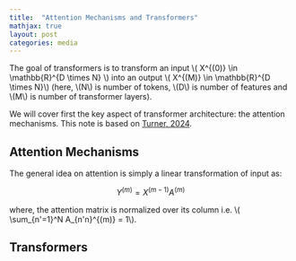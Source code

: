 ```yaml
---
title:  "Attention Mechanisms and Transformers"
mathjax: true
layout: post
categories: media
---
```


The goal of transformers is to transform an input \\( X^{(0)} \in \mathbb{R}^{D \times N} \\) into an output \\( X^{(M)} \in \mathbb{R}^{D \times N}\\) (here, \\(N\\) is number of tokens, \\(D\\) is number of features and \\(M\\) is number of transformer layers).

We will cover first the key aspect of transformer architecture: the attention mechanisms. This note is based on [Turner, 2024](https://arxiv.org/abs/2304.10557).

## Attention Mechanisms

The general idea on attention is simply a linear transformation of input as:

$$
Y^{(m)} = X^{(m-1)} A^{(m)}
$$

where, the attention matrix is normalized over its column i.e. \\( \sum_{n'=1}^N A_{n'n}^{(m)} = 1\\).

## Transformers
